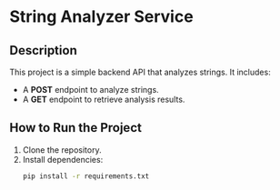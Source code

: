 # String Analyzer Service

## Description
This project is a simple backend API that analyzes strings.
It includes:
- A **POST** endpoint to analyze strings.
- A **GET** endpoint to retrieve analysis results.

## How to Run the Project
1. Clone the repository.
2. Install dependencies:
   ```bash
   pip install -r requirements.txt
